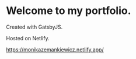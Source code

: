 # Welcome to my portfolio.

Created with GatsbyJS.

Hosted on Netlify.

https://monikazemankiewicz.netlify.app/
